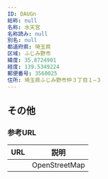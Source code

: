 ```yaml
---
ID: DAUGn
総称: null
名称: 水天宮
名称読み: null
別名: null
都道府県: 埼玉県
区域: ふじみ野市
緯度: 35.8724901
経度: 139.5349224
郵便番号: 3560025
住所: 埼玉県ふじみ野市仲３丁目１−３
---
```


## その他

### 参考URL

| URL | 説明          |
| --- | ------------- |
|     | OpenStreetMap |
